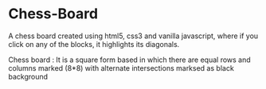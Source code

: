 # Chess-Board
A chess board created using html5, css3 and vanilla javascript, where if you click on any of the blocks, it highlights its diagonals. 

Chess board : It is a square form based in which there are equal rows and columns marked (8*8) with alternate intersections marksed as black background

